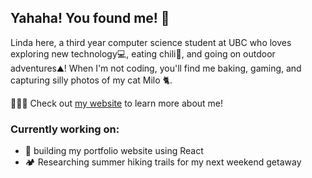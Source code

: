## Yahaha! You found me! 🍃
Linda here, a third year computer science student at UBC who loves exploring new technology💻, eating chili🥫, and going on outdoor adventures⛰️! When I'm not coding, you'll find me baking, gaming, and capturing silly photos of my cat Milo 🐈.

👩🏻‍💻 Check out <a href="https://lhan0903.github.io/website/">my website</a> to learn more about me!


### Currently working on: 
- 🚧 building my portfolio website using React
- 🏕️ Researching summer hiking trails for my next weekend getaway
